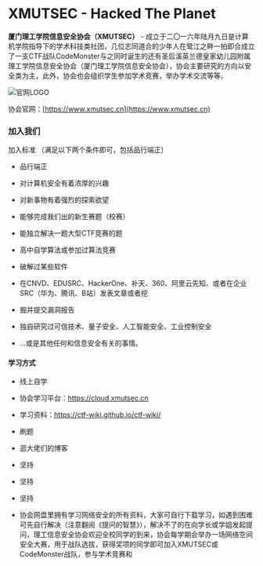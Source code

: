 # XMUTSEC - Hacked The Planet

**厦门理工学院信息安全协会（XMUTSEC）** - 成立于二〇一六年陆月九日是计算机学院指导下的学术科技类社团，几位志同道合的少年人在鹭江之畔一拍即合成立了一支CTF战队CodeMonster与之同时诞生的还有圣后溪英兰德皇家幼儿园附属理工学院信息安全协会（厦门理工学院信息安全协会），协会主要研究的方向以安全类为主，此外，协会也会组织学生参加学术竞赛，举办学术交流等等。

![官网LOGO](/assets/images/BIGLOGO.png)

协会官网：[https://www.xmutsec.cn](https://www.xmutsec.cn)

### 加入我们

加入标准
（满足以下两个条件即可，包括品行端正）
- 品行端正

- 对计算机安全有着浓厚的兴趣

- 对新事物有着强烈的探索欲望

- 能够完成我们出的新生赛题（校赛）

- 能独立解决一题大型CTF竞赛的题

- 高中自学算法或参加过算法竞赛

- 破解过某些软件

- 在CNVD、EDUSRC、HackerOne、补天、360、阿里云先知、或者在企业SRC（华为、腾讯、B站）发表文章或者挖
- 掘并提交漏洞报告

- 独自研究过可信技术、量子安全、人工智能安全、工业控制安全

- …或是其他任何和信息安全有关的事情。

#### 学习方式

- 线上自学

- 协会学习平台：https://cloud.xmutsec.cn

- 学习资料：https://ctf-wiki.github.io/ctf-wiki/

- 刷题

- 逛大佬们的博客

- 坚持

- 坚持

- 坚持

- 协会网盘里拥有学习网络安全的所有资料，大家可自行下载学习，如遇到困难可先自行解决（注意翻阅《提问的智慧》），解决不了的在向学长或学姐发起提问，理工信息安全协会欢迎全校同学的到来，协会每学期会举办一场网络空间安全大赛，用于战队选拔，获得奖项的同学即可加入XMUTSEC或CodeMonster战队，参与学术竞赛和
